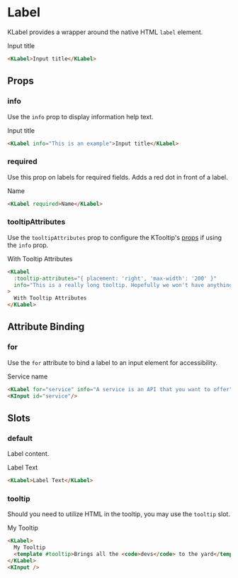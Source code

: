 # Label

KLabel provides a wrapper around the native HTML `label` element.

<KLabel>Input title</KLabel>

```html
<KLabel>Input title</KLabel>
```

## Props

### info

Use the `info` prop to display information help text.

<KLabel info="This is an example">Input title</KLabel>

```html
<KLabel info="This is an example">Input title</KLabel>
```

### required

Use this prop on labels for required fields. Adds a red dot in front of a label.

<KLabel required>Name</KLabel>

```html
<KLabel required>Name</KLabel>
```

### tooltipAttributes

Use the `tooltipAttributes` prop to configure the KTooltip's [props](/components/tooltip) if using the `info` prop.

<KLabel :tooltip-attributes="{ placement: 'right', 'max-width': '200' }" info="This is a really long tooltip. Hopefully we won't have anything this long but we might. I wonder how it handles long inputs">With Tooltip Attributes</KLabel>

```html
<KLabel
  :tooltip-attributes="{ placement: 'right', 'max-width': '200' }"
  info="This is a really long tooltip. Hopefully we won't have anything this long but we might. I wonder how it handles long inputs"
>
  With Tooltip Attributes
</KLabel>
```

## Attribute Binding

### for

Use the `for` attribute to bind a label to an input element for accessibility.

<KLabel for="service" info="A service is an API that you want to offer">Service name</KLabel>
<KInput id="service"/>

```html
<KLabel for="service" info="A service is an API that you want to offer">Service name</KLabel>
<KInput id="service"/>
```

## Slots

### default

Label content.

<KLabel>Label Text</KLabel>

```html
<KLabel>Label Text</KLabel>
```

### tooltip

Should you need to utilize HTML in the tooltip, you may use the `tooltip` slot.

<KLabel>
  My Tooltip
  <template #tooltip>Brings all the <code>devs</code> to the yard</template>
</KLabel>
<KInput />

```html
<KLabel>
  My Tooltip
  <template #tooltip>Brings all the <code>devs</code> to the yard</template>
</KLabel>
<KInput />
```

